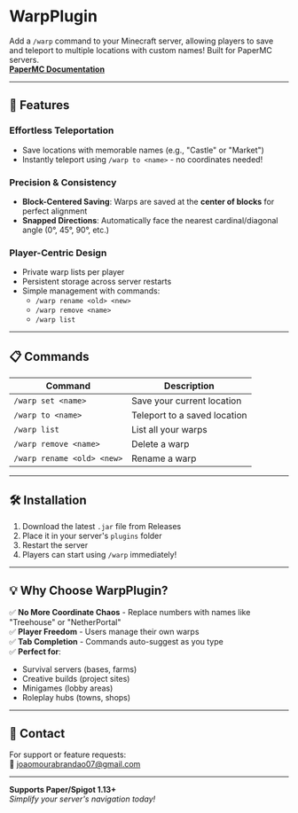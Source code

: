 # WarpPlugin

Add a `/warp` command to your Minecraft server, allowing players to save and teleport to multiple locations with custom names! Built for PaperMC servers.  
**[PaperMC Documentation](https://papermc.io/)**

---

## 🚀 Features

### Effortless Teleportation
- Save locations with memorable names (e.g., "Castle" or "Market")
- Instantly teleport using `/warp to <name>` - no coordinates needed!

### Precision & Consistency
- **Block-Centered Saving**: Warps are saved at the **center of blocks** for perfect alignment
- **Snapped Directions**: Automatically face the nearest cardinal/diagonal angle (0°, 45°, 90°, etc.)

### Player-Centric Design
- Private warp lists per player
- Persistent storage across server restarts
- Simple management with commands:
  - `/warp rename <old> <new>`
  - `/warp remove <name>`
  - `/warp list`

---

## 📋 Commands
| Command | Description |
|---------|-------------|
| `/warp set <name>` | Save your current location |
| `/warp to <name>` | Teleport to a saved location |
| `/warp list` | List all your warps |
| `/warp remove <name>` | Delete a warp |
| `/warp rename <old> <new>` | Rename a warp |

---

## 🛠️ Installation
1. Download the latest `.jar` file from Releases
2. Place it in your server's `plugins` folder
3. Restart the server
4. Players can start using `/warp` immediately!

---

## 💡 Why Choose WarpPlugin?
✅ **No More Coordinate Chaos** - Replace numbers with names like "Treehouse" or "NetherPortal"  
✅ **Player Freedom** - Users manage their own warps  
✅ **Tab Completion** - Commands auto-suggest as you type  
✅ **Perfect for**:
   - Survival servers (bases, farms)
   - Creative builds (project sites)
   - Minigames (lobby areas)
   - Roleplay hubs (towns, shops)

---

## 📧 Contact
For support or feature requests:  
📩 [joaomourabrandao07@gmail.com](mailto:joaomourabrandao07@gmail.com)

---

**Supports Paper/Spigot 1.13+**  
*Simplify your server's navigation today!*
